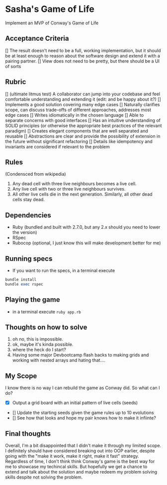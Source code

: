 # Sasha's Game of Life

Implement an MVP of Conway's Game of Life

## Acceptance Criteria

[] The result doesn't need to be a full, working implementation, but it should be at least enough to reason about the software design and extend it with a pairing partner.
[] View does not need to be pretty, but there should be a UI of sorts

## Rubric

[] (ultimate litmus test) A collaborator can jump into your codebase and feel comfortable understanding and extending it (edit: and be happy about it?)
[] Implements a good solution covering many edge cases
[] Naturally clarifies scope, can discuss trade-offs of different approaches, addresses most edge cases
[] Writes idiomatically in the chosen language
[] Able to separate concerns with good interfaces
[] Has an intuitive understanding of SOLID principles (or otherwise the appropriate best practices of the relevant paradigm)
[] Creates elegant components that are well separated and reusable
[] Abstractions are clear and provide the possibility of extension in the future without significant refactoring
[] Details like idempotency and invariants are considered if relevant to the problem

## Rules

(Condensced from wikipedia)

1. Any dead cell with three live neighbours becomes a live cell.
1. Any live cell with two or three live neighbours survives.
1. All other live cells die in the next generation. Similarly, all other dead cells stay dead.

## Dependencies

- Ruby (bundled and built with 2.7.0, but any 2.x should you need to lower the version)
- RSpec
- Rubocop (optional, I just know this will make development better for me)

## Running specs

- If you want to run the specs, in a terminal execute

```rb
bundle install
bundle exec rspec
```

## Playing the game

- in a terminal execute `ruby app.rb`

## Thoughts on how to solve

1. oh no, this is impossible.
2. ok, maybe it's kinda possible.
3. where the heck do I start?
4. Having some major Devbootcamp flash backs to making grids and working with nested arrays and hating that....

## My Scope

I know there is no way I can rebuild the game as Conway did. So what can I do?

- [x] Output a grid board with an initial pattern of live cells (seeds)
- [] Update the starting seeds given the game rules up to 10 evolutions
- [] See how that looks and hope my pair knows how to make it infiinte?

## Final thoughts

Overall, I'm a bit disappointed that I didn't make it through my limited scope. I definitely should have considered breaking out into OOP earlier, despite going with the "make it work, make it right, make it fast" strategy. Regardless of time, I don't think think Conway's game is the best way for me to showcase my techincal skills. But hopefully we get a chance to extend and talk about the solution and maybe redeem my problem solving skills despite not solving the problem.
